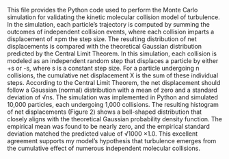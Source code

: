 This file provides the Python code used to perform the Monte Carlo simulation for validating the kinetic molecular collision model of turbulence. 
In the simulation, each particle’s trajectory is computed by summing the outcomes of independent collision events, where each collision imparts a displacement of ±pm the step size. 
The resulting distribution of net displacements is compared with the theoretical Gaussian distribution predicted by the Central Limit Theorem.
In this simulation, each collision is modeled as an independent random step that displaces a particle by either +s or -s, where s is a constant step size. 
For a particle undergoing n collisions, the cumulative net displacement X is the sum of these individual steps. 
According to the Central Limit Theorem, the net displacement should follow a Gaussian (normal) distribution with a mean of zero and a standard deviation of √ns.
The simulation was implemented in Python and simulated 10,000 particles, each undergoing 1,000 collisions. 
The resulting histogram of net displacements (Figure 2) shows a bell-shaped distribution that closely aligns with the theoretical Gaussian probability density function. 
The empirical mean was found to be nearly zero, and the empirical standard deviation matched the predicted value of √1000  ×1.0. 
This excellent agreement supports my model’s hypothesis that turbulence emerges from the cumulative effect of numerous independent molecular collisions.
